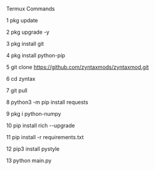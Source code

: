 Termux Commands

1 pkg update

2 pkg upgrade -y

3 pkg install git

4 pkg install python-pip

5 git clone https://github.com/zyntaxmods/zyntaxmod.git

6 cd zyntax

7 git pull

8 python3 -m pip install requests

9 pkg i python-numpy

10 pip install rich --upgrade

11 pip install -r requirements.txt

12 pip3 install pystyle

13 python main.py
